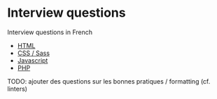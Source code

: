 # Interview questions

Interview questions in French

- [HTML](https://github.com/simuse/interview-questions/blob/master/html.md)
- [CSS / Sass](https://github.com/simuse/interview-questions/blob/master/css-sass.md)
- [Javascript](https://github.com/simuse/interview-questions/blob/master/javascript.md)
- [PHP](https://github.com/simuse/interview-questions/blob/master/php.md)

TODO: ajouter des questions sur les bonnes pratiques / formatting (cf. linters)
